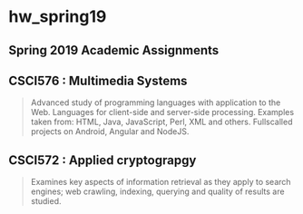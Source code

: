 # hw_spring19

## Spring 2019 Academic Assignments

## CSCI576 : Multimedia Systems
> Advanced study of programming languages with application to the Web. Languages for client-side and server-side processing. Examples taken from: HTML, Java, JavaScript, Perl, XML and others. 
> Fullscalled projects on Android, Angular and NodeJS.

## CSCI572 : Applied cryptograpgy
> Examines key aspects of information retrieval as they apply to search engines; web crawling, indexing, querying and quality of results are studied.
